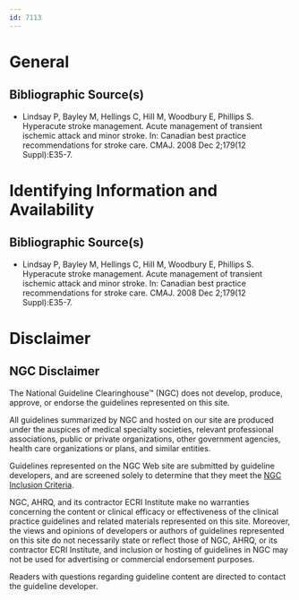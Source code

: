 ```yaml
---
id: 7113
---
```


# General

## Bibliographic Source(s)

- Lindsay P, Bayley M, Hellings C, Hill M, Woodbury E, Phillips S. Hyperacute stroke management. Acute management of transient ischemic attack and minor stroke. In: Canadian best practice recommendations for stroke care. CMAJ. 2008 Dec 2;179(12 Suppl):E35-7.

# Identifying Information and Availability

## Bibliographic Source(s)

- Lindsay P, Bayley M, Hellings C, Hill M, Woodbury E, Phillips S. Hyperacute stroke management. Acute management of transient ischemic attack and minor stroke. In: Canadian best practice recommendations for stroke care. CMAJ. 2008 Dec 2;179(12 Suppl):E35-7.

# Disclaimer

## NGC Disclaimer

The National Guideline Clearinghouse™ (NGC) does not develop, produce, approve, or endorse the guidelines represented on this site.

All guidelines summarized by NGC and hosted on our site are produced under the auspices of medical specialty societies, relevant professional associations, public or private organizations, other government agencies, health care organizations or plans, and similar entities.

Guidelines represented on the NGC Web site are submitted by guideline developers, and are screened solely to determine that they meet the [NGC Inclusion Criteria](/help-and-about/summaries/inclusion-criteria).

NGC, AHRQ, and its contractor ECRI Institute make no warranties concerning the content or clinical efficacy or effectiveness of the clinical practice guidelines and related materials represented on this site. Moreover, the views and opinions of developers or authors of guidelines represented on this site do not necessarily state or reflect those of NGC, AHRQ, or its contractor ECRI Institute, and inclusion or hosting of guidelines in NGC may not be used for advertising or commercial endorsement purposes.

Readers with questions regarding guideline content are directed to contact the guideline developer.

